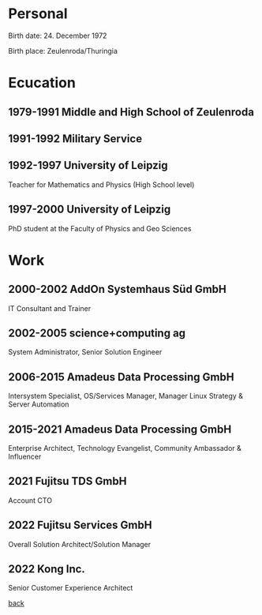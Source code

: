 # Personal	

Birth date:	24. December 1972

Birth place: Zeulenroda/Thuringia

# Ecucation 

## 1979-1991	Middle and High School of Zeulenroda

## 1991-1992	Military Service

## 1992-1997	University of Leipzig

Teacher for Mathematics and Physics (High School level)

## 1997-2000	University of Leipzig

PhD student at the Faculty of Physics and Geo Sciences

# Work

## 2000-2002	AddOn Systemhaus Süd GmbH

IT Consultant and Trainer

## 2002-2005	science+computing ag

System Administrator, Senior Solution Engineer

## 2006-2015	Amadeus Data Processing GmbH

Intersystem Specialist, OS/Services Manager, Manager Linux Strategy & Server Automation

## 2015-2021 Amadeus Data Processing GmbH

Enterprise Architect, Technology Evangelist, Community Ambassador & Influencer

## 2021 Fujitsu TDS GmbH

Account CTO

## 2022 Fujitsu Services GmbH

Overall Solution Architect/Solution Manager

## 2022 Kong Inc.

Senior Customer Experience Architect

[back](index.md)
